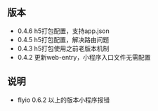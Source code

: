 
## 版本
* 0.4.6 h5打包配置，支持app.json
* 0.4.5 h5打包配置，解决路由问题
* 0.4.3 h5打包使用之前老版本机制
* 0.4.2 更新web-entry，小程序入口文件无需配置


## 说明

* flyio 0.6.2 以上的版本小程序报错


